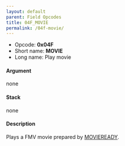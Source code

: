 ```yaml
---
layout: default
parent: Field Opcodes
title: 04F_MOVIE
permalink: /04f-movie/
---
```


-   Opcode: **0x04F**
-   Short name: **MOVIE**
-   Long name: Play movie

#### Argument

none

#### Stack

none

#### Description

Plays a FMV movie prepared by [MOVIEREADY](0A3_MOVIEREADY).

